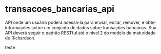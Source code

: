 # transacoes_bancarias_api

API onde um usuário poderá acessá-la para enviar, editar, remover, e obter informações sobre um conjunto de dados sobre transações bancárias. Sua API deverá seguir o padrão RESTful até o nível 2 do modelo de maturidade de Richardson.


teste